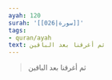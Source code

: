 ```yaml
---
ayah: 120
surah: '[[026|سورة]]'
tags:
- quran/ayah
text: ثم أغرقنا بعد الباقين
---
```

> ثم أغرقنا بعد الباقين
